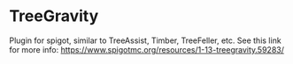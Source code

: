 # TreeGravity
Plugin for spigot, similar to TreeAssist, Timber, TreeFeller, etc.
See this link for more info: https://www.spigotmc.org/resources/1-13-treegravity.59283/
